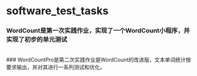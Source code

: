 # software_test_tasks

### WordCount是第一次实践作业，实现了一个WordCount小程序，并实现了初步的单元测试
<br>
### WordCountPro是第二次实践作业是WordCount的改进版，文本单词统计按要求输出，并对其进行一系列测试和优化。
